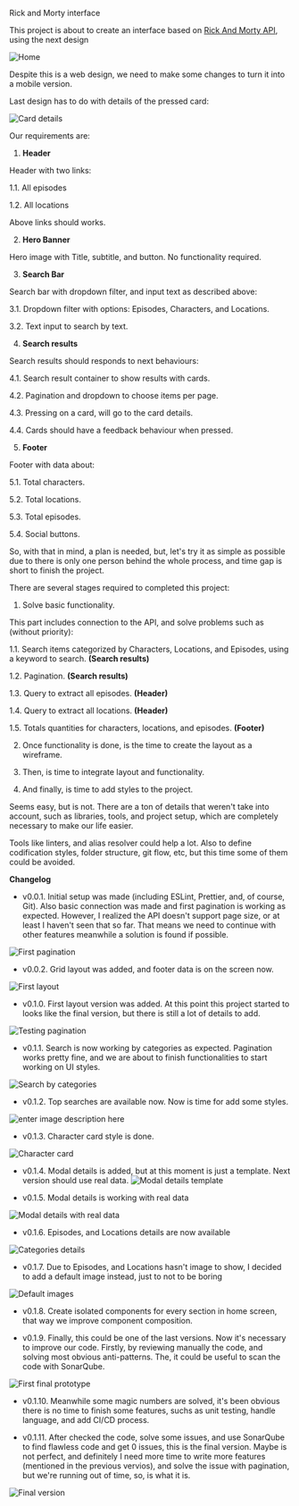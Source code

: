   

Rick and Morty interface

  

This project is about to create an interface based on [Rick And Morty API](https://rickandmortyapi.com/), using the next design

![Home](https://i.ibb.co/3fwSqJW/home.png)

Despite this is a web design, we need to make some changes to turn it into a mobile version.

Last design has to do with details of the pressed card:

![Card details](https://i.ibb.co/PhNhbbt/profile.png)

  

Our requirements are:

  

1.  **Header**

Header with two links:

1.1. All episodes

1.2. All locations

Above links should works.

2.  **Hero Banner**

Hero image with Title, subtitle, and button. No functionality required.

3.  **Search Bar**

Search bar with dropdown filter, and input text as described above:

3.1. Dropdown filter with options: Episodes, Characters, and Locations.

3.2. Text input to search by text.

4.  **Search results**

Search results should responds to next behaviours:

4.1. Search result container to show results with cards.

4.2. Pagination and dropdown to choose items per page.

4.3. Pressing on a card, will go to the card details.

4.4. Cards should have a feedback behaviour when pressed.

5.  **Footer**

Footer with data about:

5.1. Total characters.

5.2. Total locations.

5.3. Total episodes.

5.4. Social buttons.

  

So, with that in mind, a plan is needed, but, let's try it as simple as possible due to there is only one person behind the whole process, and time gap is short to finish the project.

  

There are several stages required to completed this project:

  

1. Solve basic functionality.

This part includes connection to the API, and solve problems such as (without priority):

1.1. Search items categorized by Characters, Locations, and Episodes, using a keyword to search. **(Search results)**

1.2. Pagination. **(Search results)**

1.3. Query to extract all episodes. **(Header)**

1.4. Query to extract all locations. **(Header)**

1.5. Totals quantities for characters, locations, and episodes. **(Footer)**

2. Once functionality is done, is the time to create the layout as a wireframe.

3. Then, is time to integrate layout and functionality.

4. And finally, is time to add styles to the project.

  

Seems easy, but is not. There are a ton of details that weren't take into account, such as libraries, tools, and project setup, which are completely necessary to make our life easier.

  

Tools like linters, and alias resolver could help a lot. Also to define codification styles, folder structure, git flow, etc, but this time some of them could be avoided.

  

**Changelog**

  

- v0.0.1. Initial setup was made (including ESLint, Prettier, and, of course, Git). Also basic connection was made and first pagination is working as expected. However, I realized the API doesn't support page size, or at least I haven't seen that so far. That means we need to continue with other features meanwhile a solution is found if possible.

![First pagination](https://i.ibb.co/wcLL5yT/firstloadandpagination.gif)

- v0.0.2. Grid layout was added, and footer data is on the screen now.

  

![First layout](https://i.ibb.co/Y8kN9bP/footer-data.png)

- v0.1.0. First layout version was added. At this point this project started to looks like the final version, but there is still a lot of details to add.

  

![Testing pagination](https://i.ibb.co/LP4G0V8/basiclayout.png)

  

- v0.1.1. Search is now working by categories as expected. Pagination works pretty fine, and we are about to finish functionalities to start working on UI styles.

  

![Search by categories](https://i.ibb.co/x7H4fZW/search-by-categories.gif)

  

- v0.1.2. Top searches are available now. Now is time for add some styles.

  

![enter image description here](https://i.ibb.co/WHy8JR1/top-searches.gif)

 - v0.1.3. Character card style is done.

![Character card](https://i.ibb.co/0DmQwC5/character-card.png)

 - v0.1.4. Modal details is added, but at this moment is just a template. Next version should use real data.
![Modal details template](https://i.ibb.co/TgDKY4p/modal-template.gif)

 - v0.1.5. Modal details is working with real data

![Modal details with real data](https://i.ibb.co/dMP3Xpf/open-card-details.gif)

 - v0.1.6. Episodes, and Locations details are now available

![Categories details](https://i.ibb.co/Fqr3S7G/categories-details.gif)

 - v0.1.7. Due to Episodes, and Locations hasn't image to show, I decided to add a default image instead, just to not to be boring

![Default images](https://i.ibb.co/dBms0tw/default-episodes-locations-img.gif)

 - v0.1.8. Create isolated components for every section in home screen, that way we improve component composition.
 
 - v0.1.9. Finally, this could be one of the last versions. Now it's necessary to improve our code. Firstly, by reviewing manually the code, and solving most obvious anti-patterns. The, it could be useful to scan the code with SonarQube.

![First final prototype](https://i.postimg.cc/kM6xDGkF/final.png)

 - v0.1.10. Meanwhile some magic numbers are solved, it's been obvious there is no time to finish some features, suchs as unit testing, handle language, and add CI/CD process.

 - v0.1.11. After checked the code, solve some issues, and use SonarQube to find flawless code and get 0 issues, this is the final version. Maybe is not perfect, and definitely I need more time to write more features (mentioned in the previous vervios), and solve the issue with pagination, but we're running out of time, so, is what it is.

![Final version](https://i.postimg.cc/xfcyyhDR/final.gif)